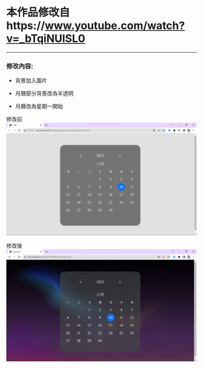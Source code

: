 # 本作品修改自https://www.youtube.com/watch?v=_bTqiNUlSL0
***
### 修改內容:

* 背景加入圖片

* 月曆部分背景改為半透明

* 月曆改為星期一開始

修改前 
![image](https://github.com/Ellinaa/wp110b/blob/master/MID/%E4%BF%AE%E6%94%B9%E5%89%8D.png)

修改後 
![image](https://github.com/Ellinaa/wp110b/blob/master/MID/%E4%BF%AE%E6%94%B9%E5%BE%8C.png)

